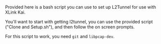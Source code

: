 Provided here is a bash script you can use to set up L2Tunnel for use with XLink Kai.

You'll want to start with getting l2tunnel, you can use the provided script ("Clone and Setup.sh"), and then follow the on screen prompts.

For this script to work, you need `git` and `libpcap-dev`.
